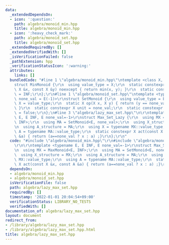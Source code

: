 ```yaml
---
data:
  _extendedDependsOn:
  - icon: ':question:'
    path: algebra/monoid_min.hpp
    title: algebra/monoid_min.hpp
  - icon: ':heavy_check_mark:'
    path: algebra/monoid_set.hpp
    title: algebra/monoid_set.hpp
  _extendedRequiredBy: []
  _extendedVerifiedWith: []
  _isVerificationFailed: false
  _pathExtension: hpp
  _verificationStatusIcon: ':warning:'
  attributes:
    links: []
  bundledCode: "#line 1 \"algebra/monoid_min.hpp\"\ntemplate <class X, X INF>\r\n\
    struct MinMonoid {\r\n  using value_type = X;\r\n  static constexpr X op(const\
    \ X &x, const X &y) noexcept { return min(x, y); }\r\n  static constexpr X unit\
    \ = INF;\r\n};\r\n#line 1 \"algebra/monoid_set.hpp\"\ntemplate <typename E, E\
    \ none_val = E(-1)>\r\nstruct SetMonoid {\r\n  using value_type = E;\r\n  using\
    \ X = value_type;\r\n  static X op(X x, X y) { return (y == none_val ? x : y);\
    \ }\r\n  static constexpr X unit = none_val;\r\n  static constexpr bool commute\
    \ = false;\r\n};\n#line 3 \"algebra/lazy_max_set.hpp\"\n\r\ntemplate <typename\
    \ E, E INF, E none_val=-1>\r\nstruct Max_Set_Lazy {\r\n  using MX = MaxMonoid<E,\
    \ INF>;\r\n  using MA = SetMonoid<E, none_val>;\r\n  using X_structure = MX;\r\
    \n  using A_structure = MA;\r\n  using X = typename MX::value_type;\r\n  using\
    \ A = typename MA::value_type;\r\n  static constexpr X act(const X &x, const A\
    \ &a) { return (a==none_val ? x : a) ;}\r\n};\r\n"
  code: "#include \"algebra/monoid_min.hpp\"\r\n#include \"algebra/monoid_set.hpp\"\
    \r\n\r\ntemplate <typename E, E INF, E none_val=-1>\r\nstruct Max_Set_Lazy {\r\
    \n  using MX = MaxMonoid<E, INF>;\r\n  using MA = SetMonoid<E, none_val>;\r\n\
    \  using X_structure = MX;\r\n  using A_structure = MA;\r\n  using X = typename\
    \ MX::value_type;\r\n  using A = typename MA::value_type;\r\n  static constexpr\
    \ X act(const X &x, const A &a) { return (a==none_val ? x : a) ;}\r\n};\r\n"
  dependsOn:
  - algebra/monoid_min.hpp
  - algebra/monoid_set.hpp
  isVerificationFile: false
  path: algebra/lazy_max_set.hpp
  requiredBy: []
  timestamp: '2022-01-01 20:04:54+09:00'
  verificationStatus: LIBRARY_NO_TESTS
  verifiedWith: []
documentation_of: algebra/lazy_max_set.hpp
layout: document
redirect_from:
- /library/algebra/lazy_max_set.hpp
- /library/algebra/lazy_max_set.hpp.html
title: algebra/lazy_max_set.hpp
---
```


